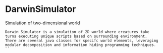 # DarwinSimulator
Simulation of two-dimensional world
```
Darwin Simulator is a simulation of 2D world where creatures take turns executing unique scripts based on surrounding environment.
There are several java classes for specifc world elements, leveraging modular decomposition and information hiding programming techniques.
``
